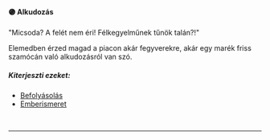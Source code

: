 #### 🟣 Alkudozás

"Micsoda? A felét nem éri! Félkegyelműnek tűnök talán?!"

Elemedben érzed magad a piacon akár fegyverekre, akár egy marék friss szamócán való alkudozásról van szó.
##### Kiterjeszti ezeket:
- [Befolyásolás](../kepzettsegek/befolyasolas.md)
- [Emberismeret](../kepzettsegek/emberismeret.md)

<br />

---

